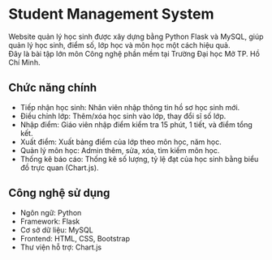 # Student Management System

Website quản lý học sinh được xây dựng bằng Python Flask và MySQL, giúp quản lý học sinh, điểm số, lớp học và môn học một cách hiệu quả.  
Đây là bài tập lớn môn Công nghệ phần mềm tại Trường Đại học Mở TP. Hồ Chí Minh.

## Chức năng chính
- Tiếp nhận học sinh: Nhân viên nhập thông tin hồ sơ học sinh mới.  
- Điều chỉnh lớp: Thêm/xóa học sinh vào lớp, thay đổi sĩ số lớp.  
- Nhập điểm: Giáo viên nhập điểm kiểm tra 15 phút, 1 tiết, và điểm tổng kết.  
- Xuất điểm: Xuất bảng điểm của lớp theo môn học, năm học.  
- Quản lý môn học: Admin thêm, sửa, xóa, tìm kiếm môn học.  
- Thống kê báo cáo: Thống kê số lượng, tỷ lệ đạt của học sinh bằng biểu đồ trực quan (Chart.js).  

## Công nghệ sử dụng
- Ngôn ngữ: Python  
- Framework: Flask  
- Cơ sở dữ liệu: MySQL  
- Frontend: HTML, CSS, Bootstrap  
- Thư viện hỗ trợ: Chart.js  
